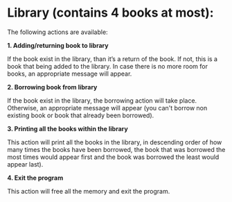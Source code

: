 # Library (contains 4 books at most):
The following actions are available:


**1. Adding/returning book to library**

If the book exist in the library, than it’s a return of the book. If not, this is a book that being added to the library. In case there is no more room for books, an appropriate message will appear.

**2. Borrowing book from library**

If the book exist in the library, the borrowing action will take place. Otherwise, an appropriate message will appear (you can't borrow non existing book or book that already been borrowed).

**3. Printing all the books within the library**

This action will print all the books in the library, in descending order of how many times the books have been borrowed, the book that was borrowed the most times would appear first and the book was borrowed the least would appear last).

**4. Exit the program**

This action will free all the memory and exit the program.

